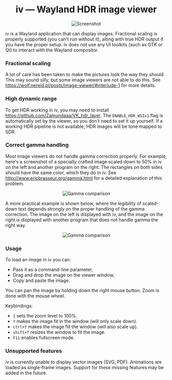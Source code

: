 <div align="center">

# iv — Wayland HDR image viewer

![Screenshot](screenshots/iv1.png)

</div>

iv is a Wayland application that can display images. Fractional scaling is properly supported (you can't run without it), along with true HDR output if you have the proper setup. iv does not use any UI toolkits (such as GTK or Qt) to interact with the Wayland compositor.

### Fractional scaling

A lot of care has been taken to make the pictures look the way they should. This may sound silly, but some image viewers are not able to do this. See <https://wolf.nereid.pl/posts/image-viewer/#interlude-1> for more details.

### High dynamic range

To get HDR working in iv, you may need to install <https://github.com/Zamundaaa/VK_hdr_layer>. The `ENABLE_HDR_WSI=1` flag is automatically set by the viewer, so you don't need to set it up yourself. If a working HDR pipeline is not available, HDR images will be tone mapped to SDR.

### Correct gamma handling

Most image viewers do not handle gamma correction properly. For example, here's a screenshot of a specially crafted image scaled down to 50% in iv on the left and another program on the right. The rectangles on both sides should have the same color, which they do in iv. See <http://www.ericbrasseur.org/gamma.html> for a detailed explanation of this problem.

<div align="center">

![Gamma comparison](screenshots/gamma2.png)

</div>

A more practical example is shown below, where the legibility of scaled-down text depends strongly on the proper handling of the gamma correction. The image on the left is displayed with iv, and the image on the right is displayed with another program that does not handle gamma the right way.

<div align="center">

![Gamma comparison](screenshots/gamma1.png)

</div>

### Usage

To load an image in iv you can:
 - Pass it as a command-line parameter,
 - Drag and drop the image on the viewer window,
 - Copy and paste the image.

You can pan the image by holding down the right mouse button. Zoom is done with the mouse wheel.

Keybindings:
 - `1` sets the zoom level to 100%.
 - `f` makes the image fit in the window (will only scale down).
 - `ctrl+f` makes the image fill the window (will also scale up).
 - `shift+f` resizes the window to fit the image.
 - `F11` enables fullscreen mode.

### Unsupported features

iv is currently unable to display vector images (SVG, PDF). Animations are loaded as single-frame images. Support for these missing features may be added in the future.
